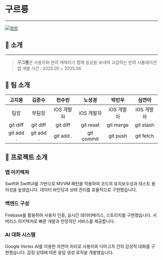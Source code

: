 # 구르릉

---

[![목업]([file:///Users/sim-yeon-a/Untitled%20(1)/mockups.png](https://github.com/user-attachments/assets/4d2974c1-8a7c-4eaa-b0ad-afd9577935fc))](https://rrpe.github.io/Grruung-webpf/ "구르릉 프로젝트 상세 사이트")

## 🐾 소개

---

> **구그릉**은 사용자와 반려 캐릭터가 함께 일상을 보내며 교감하는 반려 시뮬레이션 앱
> 개발 기간 : 2025.05 ~ 2025.06

## 👥 팀 소개

|  고지용   |  김준수   |   천수빈   |   노성경   |   박민우   |   심연아   |
| :-------: | :-------: | :--------: | :--------: | :--------: | :--------: |
|   팀장    |  부팀장   | iOS 개발자 | iOS 개발자 | iOS 개발자 | iOS 개발자 |
| git diff  | git diff  |  git diff  | git reset  | git merge  | git stash  |
| git add . | git add . | git add .  | git commit |  git push  | git fetch  |

## 📱 프로젝트 소개

### 앱 아키텍쳐

Swift와 SwiftUI를 기반으로 MVVM 패턴을 적용하여 코드의 유지보수성과 테스트 용이성을 높였습니다. 데이터 바인딩과 상태 관리를 효율적으로 구현했습니다.

### 백엔드 구성

Firebase를 활용하여 사용자 인증, 실시간 데이터베이스, 스토리지를 구현했습니다. 서버리스 아키텍처로 빠른 개발과 안정적인 서비스를 제공합니다.

### AI 대화 시스템

Google Vertex AI를 이용한 자연어 처리로 사용자와 다마고치 간의 감성적 대화를 구현했습니다. 감정 상태에 따른 응답 생성 로직을 개발했습니다.
